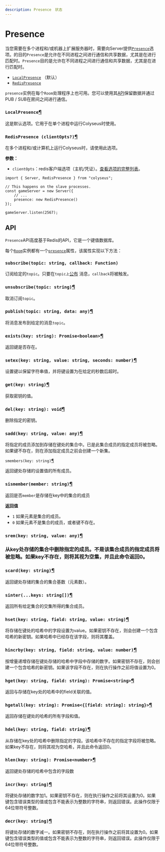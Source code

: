 ```yaml
---
description: Presence　状态
---
```


# Presence

当您需要在多个进程和/或机器上扩展服务器时，需要向Server提供[`Presence`](https://docs.colyseus.io/server/api/#optionspresence)选项。的目的`Presence`是允许在不同进程之间进行通信和共享数据，尤其是在进行匹配时。`Presence`目的是允许在不同进程之间进行通信和共享数据，尤其是在进行匹配时。

* [`LocalPresence`](https://docs.colyseus.io/server/presence/#localpresence) （默认）
* [`RedisPresence`](https://docs.colyseus.io/server/presence/#redispresence-clientopts)

`presence`实例在每个`Room`处理程序上也可用。您可以使用其[API](https://docs.colyseus.io/server/presence/#api)保留数据并通过PUB / SUB在房间之间进行通信。

### `LocalPresence`[¶](https://docs.colyseus.io/server/presence/#localpresence) <a id="localpresence"></a>

这是默认选项。它用于在单个进程中运行Colyseus时使用。

### `RedisPresence (clientOpts?)`[¶](https://docs.colyseus.io/server/presence/#redispresence-clientopts) <a id="redispresence-clientopts"></a>

在多个进程和/或计算机上运行Colyseus时，请使用此选项。

**参数：**

* `clientOpts`：redis客户端选项（主机/凭证）。[查看选项的完整列表](https://github.com/DefinitelyTyped/DefinitelyTyped/blob/master/types/redis/index.d.ts#L28-L52)。

```text
import { Server, RedisPresence } from "colyseus";

// This happens on the slave processes.
const gameServer = new Server({
    // ...
    presence: new RedisPresence()
});

gameServer.listen(2567);
```

## API <a id="api"></a>

`Presence`API高度基于Redis的API，它是一个键值数据库。

每个[`Room`](https://docs.colyseus.io/server/room)实例都有一个[`presence`](https://docs.colyseus.io/server/room/#presence-presence)属性，该属性实现以下方法：

### `subscribe(topic: string, callback: Function)` <a id="subscribetopic-string-callback-function"></a>

订阅给定的`topic`。只要在`topic上`[公布](https://docs.colyseus.io/server/presence/#publishtopic-string-data-any) 消息，`callback`将被触发。

### `unsubscribe(topic: string)`[¶](https://docs.colyseus.io/server/presence/#unsubscribetopic-string) <a id="unsubscribetopic-string"></a>

取消订阅`topic`。

### `publish(topic: string, data: any)`[¶](https://docs.colyseus.io/server/presence/#publishtopic-string-data-any) <a id="publishtopic-string-data-any"></a>

将消息发布到给定的消息`topic`。

### `exists(key: string): Promise<boolean>`[¶](https://docs.colyseus.io/server/presence/#existskey-string-promiseboolean) <a id="existskey-string-promiseboolean"></a>

返回键是否存在。

### `setex(key: string, value: string, seconds: number)`[¶](https://docs.colyseus.io/server/presence/#setexkey-string-value-string-seconds-number) <a id="setexkey-string-value-string-seconds-number"></a>

设置键以保留字符串值，并将键设置为在给定的秒数后超时。

### `get(key: string)`[¶](https://docs.colyseus.io/server/presence/#getkey-string) <a id="getkey-string"></a>

获取密钥的值。

### `del(key: string): void`[¶](https://docs.colyseus.io/server/presence/#delkey-string-void) <a id="delkey-string-void"></a>

删除指定的密钥。

### `sadd(key: string, value: any)`[¶](https://docs.colyseus.io/server/presence/#saddkey-string-value-any) <a id="saddkey-string-value-any"></a>

将指定的成员添加到存储在键处的集合中。已是此集合成员的指定成员将被忽略。如果键不存在，则在添加指定成员之前会创建一个新集。

`smembers(key: string)`[¶](https://docs.colyseus.io/server/presence/#smemberskey-string)

返回键处存储的设置值的所有成员。

### `sismember(member: string)`[¶](https://docs.colyseus.io/server/presence/#sismembermember-string) <a id="sismembermember-string"></a>

返回是否`member`是存储在key中的集合的成员

**返回值**

* `1` 如果元素是集合的成员。
* `0` 如果元素不是集合的成员，或者键不存在。

### `srem(key: string, value: any)`[¶](https://docs.colyseus.io/server/presence/#sremkey-string-value-any) <a id="sremkey-string-value-any"></a>

### 从key处存储的集合中删除指定的成员。不是该集合成员的指定成员将被忽略。如果key不存在，则将其视为空集，并且此命令返回0。 <a id="sremkey-string-value-any"></a>

### `scard(key: string)`[¶](https://docs.colyseus.io/server/presence/#scardkey-string) <a id="scardkey-string"></a>

返回键处存储的集合的集合基数（元素数）。

### `sinter(...keys: string[])`[¶](https://docs.colyseus.io/server/presence/#sinterkeys-string) <a id="sinterkeys-string"></a>

返回所有给定集合的交集所得的集合成员。

### `hset(key: string, field: string, value: string)`[¶](https://docs.colyseus.io/server/presence/#hsetkey-string-field-string-value-string) <a id="hsetkey-string-field-string-value-string"></a>

将存储在键处的哈希中的字段设置为value。如果密钥不存在，则会创建一个包含哈希的新密钥。如果哈希中已经存在该字段，则将其覆盖。

### `hincrby(key: string, field: string, value: number)`[¶](https://docs.colyseus.io/server/presence/#hincrbykey-string-field-string-value-number) <a id="hincrbykey-string-field-string-value-number"></a>

按增量递增存储在键处存储的哈希中字段中存储的数字。如果密钥不存在，则会创建一个包含哈希的新密钥。如果该字段不存在，则在执行操作之前将值设置为0。

### `hget(key: string, field: string): Promise<string>`[¶](https://docs.colyseus.io/server/presence/#hgetkey-string-field-string-promisestring) <a id="hgetkey-string-field-string-promisestring"></a>

返回与存储在key处的哈希中的field关联的值。

### `hgetall(key: string): Promise<{[field: string]: string}>`[¶](https://docs.colyseus.io/server/presence/#hgetallkey-string-promisefield-string-string) <a id="hgetallkey-string-promisefield-string-string"></a>

返回存储在键处的哈希的所有字段和值。

### `hdel(key: string, field: string)`[¶](https://docs.colyseus.io/server/presence/#hdelkey-string-field-string) <a id="hdelkey-string-field-string"></a>

从存储在key处的哈希中删除指定的字段。该哈希中不存在的指定字段将被忽略。如果key不存在，则将其视为空哈希，并且此命令返回0。

### `hlen(key: string): Promise<number>`[¶](https://docs.colyseus.io/server/presence/#hlenkey-string-promisenumber) <a id="hlenkey-string-promisenumber"></a>

返回键处存储的哈希中包含的字段数

### `incr(key: string)`[¶](https://docs.colyseus.io/server/presence/#incrkey-string) <a id="incrkey-string"></a>

将键处存储的数字加1。如果密钥不存在，则在执行操作之前将其设置为0。如果键包含错误类型的值或包含不能表示为整数的字符串，则返回错误。此操作仅限于64位带符号整数。

### `decr(key: string)`[¶](https://docs.colyseus.io/server/presence/#decrkey-string) <a id="decrkey-string"></a>

将键处存储的数字减一。如果密钥不存在，则在执行操作之前将其设置为0。如果键包含错误类型的值或包含不能表示为整数的字符串，则返回错误。此操作仅限于64位带符号整数。

